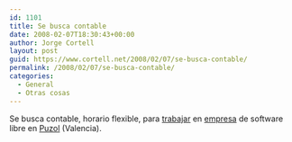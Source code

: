 ```yaml
---
id: 1101
title: Se busca contable
date: 2008-02-07T18:30:43+00:00
author: Jorge Cortell
layout: post
guid: https://www.cortell.net/2008/02/07/se-busca-contable/
permalink: /2008/02/07/se-busca-contable/
categories:
  - General
  - Otras cosas
---
```

Se busca contable, horario flexible, para <a target="_blank" title="Post" href="https://kanteron.com/blog/2008/02/07/looking-for-an-accountant/">trabajar</a> en <a target="_blank" title="Kanteron" href="https://kanteron.com/content/index.php?option=com_content&task=view&id=54&Itemid=29">empresa</a> de software libre en <a target="_blank" title="Detalles de ubicación" href="https://kanteron.com/content/index.php?option=com_contact&task=view&contact_id=3&Itemid=30">Puzol</a> (Valencia).
